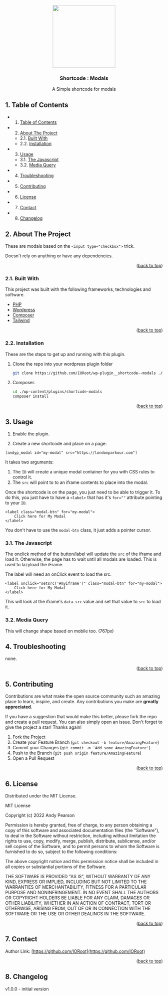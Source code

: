 
<div id="top"></div>

<div align="center">

<img src="https://svg-rewriter.sachinraja.workers.dev/?url=https%3A%2F%2Fcdn.jsdelivr.net%2Fnpm%2F%40mdi%2Fsvg%406.7.96%2Fsvg%2Fcode-array.svg&fill=%23701A75&width=200px&height=200px" style="width:200px;"/>

<h3 align="center">Shortcode : Modals</h3>

<p align="center">
    A Simple shortcode for modals
</p>    
</div>

##  1. <a name='TableofContents'></a>Table of Contents


* 1. [Table of Contents](#TableofContents)
* 2. [About The Project](#AboutTheProject)
	* 2.1. [Built With](#BuiltWith)
	* 2.2. [Installation](#Installation)
* 3. [Usage](#Usage)
	* 3.1. [The Javascript](#TheJavascript)
	* 3.2. [Media Query](#MediaQuery)
* 4. [Troubleshooting](#Troubleshooting)
* 5. [Contributing](#Contributing)
* 6. [License](#License)
* 7. [Contact](#Contact)
* 8. [Changelog](#Changelog)


##  2. <a name='AboutTheProject'></a>About The Project


These are modals based on the `<input type="checkbox">` trick.

Doesn't rely on anything or have any dependencies.

<p align="right">(<a href="#top">back to top</a>)</p>



###  2.1. <a name='BuiltWith'></a>Built With

This project was built with the following frameworks, technologies and software.

* [PHP](https://php.net/)
* [Wordpress](https://wordpress.org/)
* [Composer](https://getcomposer.org/)
* [Tailwind](https://tailwindcss.com/)

<p align="right">(<a href="#top">back to top</a>)</p>




###  2.2. <a name='Installation'></a>Installation

These are the steps to get up and running with this plugin.

1. Clone the repo into your wordpress plugin folder
    ```sh
    git clone https://github.com/IORoot/wp-plugin__shortcode--modals ./wp-content/plugins/shortcode-modals
    ```
1. Composer.
    ```sh
    cd ./wp-content/plugins/shortcode-modals
    composer install
    ```

<p align="right">(<a href="#top">back to top</a>)</p>



##  3. <a name='Usage'></a>Usage


1. Enable the plugin.

2. Create a new shortcode and place on a page:

```
[andyp_modal id="my-modal" src="https://londonparkour.com"]
```

It takes two arguments:
1. The `ID` will create a unique modal container for you with CSS rules to control it.
2. The `src` will point to to an iframe contents to place into the modal.

Once the shortcode is on the page, you just need to be able to trigger it. To do this, you
just have to have a `<label>` that has it's `for=""` attribute pointing to your `ID`.


```
<label class="modal-btn" for="my-modal">
    Click here for My Modal
</label>
```

You don't have to use the `modal-btn` class, it just adds a pointer cursor.


###  3.1. <a name='TheJavascript'></a>The Javascript

The onclick method of the button/label will update the `src` of the iframe and load it.
Otherwise, the page has to wait until all modals are loaded.
This is used to lazyload the iFrame.

The label will need an onClick event to load the src.

```
<label onclick="setsrc('#myiframe')" class="modal-btn" for="my-modal">
    Click here for My Modal
</label>
```

This will look at the iframe's `data-src` value and set that value to `src` to load it.

###  3.2. <a name='MediaQuery'></a>Media Query

This will change shape based on mobile too. (767px)

##  4. <a name='Troubleshooting'></a>Troubleshooting
none.

<p align="right">(<a href="#top">back to top</a>)</p>

##  5. <a name='Contributing'></a>Contributing

Contributions are what make the open source community such an amazing place to learn, inspire, and create. Any contributions you make are **greatly appreciated**.

If you have a suggestion that would make this better, please fork the repo and create a pull request. You can also simply open an issue.
Don't forget to give the project a star! Thanks again!

1. Fork the Project
2. Create your Feature Branch (`git checkout -b feature/AmazingFeature`)
3. Commit your Changes (`git commit -m 'Add some AmazingFeature'`)
4. Push to the Branch (`git push origin feature/AmazingFeature`)
5. Open a Pull Request

<p align="right">(<a href="#top">back to top</a>)</p>



##  6. <a name='License'></a>License

Distributed under the MIT License.

MIT License

Copyright (c) 2022 Andy Pearson

Permission is hereby granted, free of charge, to any person obtaining a copy
of this software and associated documentation files (the "Software"), to deal
in the Software without restriction, including without limitation the rights
to use, copy, modify, merge, publish, distribute, sublicense, and/or sell
copies of the Software, and to permit persons to whom the Software is
furnished to do so, subject to the following conditions:

The above copyright notice and this permission notice shall be included in all
copies or substantial portions of the Software.

THE SOFTWARE IS PROVIDED "AS IS", WITHOUT WARRANTY OF ANY KIND, EXPRESS OR
IMPLIED, INCLUDING BUT NOT LIMITED TO THE WARRANTIES OF MERCHANTABILITY,
FITNESS FOR A PARTICULAR PURPOSE AND NONINFRINGEMENT. IN NO EVENT SHALL THE
AUTHORS OR COPYRIGHT HOLDERS BE LIABLE FOR ANY CLAIM, DAMAGES OR OTHER
LIABILITY, WHETHER IN AN ACTION OF CONTRACT, TORT OR OTHERWISE, ARISING FROM,
OUT OF OR IN CONNECTION WITH THE SOFTWARE OR THE USE OR OTHER DEALINGS IN THE
SOFTWARE.

<p align="right">(<a href="#top">back to top</a>)</p>



##  7. <a name='Contact'></a>Contact

Author Link: [https://github.com/IORoot](https://github.com/IORoot)

<p align="right">(<a href="#top">back to top</a>)</p>

##  8. <a name='Changelog'></a>Changelog

v1.0.0 - initial version
